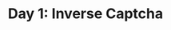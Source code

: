 ---
layout: post
title:  "Day 1: Inverse Captcha"
categories: adventofcode day_1
permalink: adventofcode/day_1/part_1
---